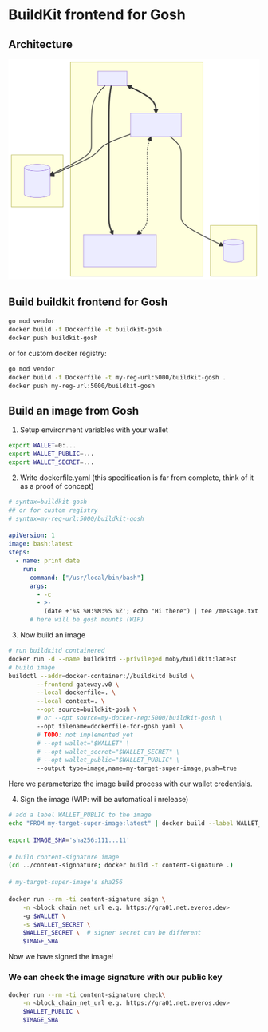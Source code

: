 # BuildKit frontend for Gosh

## Architecture

![architecture](architecture.svg)

## Build buildkit frontend for Gosh

```bash
go mod vendor
docker build -f Dockerfile -t buildkit-gosh .
docker push buildkit-gosh
```

or for custom docker registry:

```bash
go mod vendor
docker build -f Dockerfile -t my-reg-url:5000/buildkit-gosh .
docker push my-reg-url:5000/buildkit-gosh
```

## Build an image from Gosh

1. Setup environment variables with your wallet

```bash
export WALLET=0:...
export WALLET_PUBLIC=...
export WALLET_SECRET=...
```

2. Write dockerfile.yaml (this specification is far from complete, think of it as a proof of concept)

```yaml
# syntax=buildkit-gosh
## or for custom registry
# syntax=my-reg-url:5000/buildkit-gosh

apiVersion: 1
image: bash:latest
steps:
  - name: print date
    run:
      command: ["/usr/local/bin/bash"]
      args:
        - -c
        - >-
          (date +'%s %H:%M:%S %Z'; echo "Hi there") | tee /message.txt
      # here will be gosh mounts (WIP)
```

3. Now build an image

```bash
# run buildkitd containered
docker run -d --name buildkitd --privileged moby/buildkit:latest
# build image
buildctl --addr=docker-container://buildkitd build \
        --frontend gateway.v0 \
        --local dockerfile=. \
        --local context=. \
        --opt source=buildkit-gosh \
        # or --opt source=my-docker-reg:5000/buildkit-gosh \
        --opt filename=dockerfile-for-gosh.yaml \
        # TODO: not implemented yet
        # --opt wallet="$WALLET" \
        # --opt wallet_secret="$WALLET_SECRET" \
        # --opt wallet_public="$WALLET_PUBLIC" \
        --output type=image,name=my-target-super-image,push=true
```

Here we parameterize the image build process with our wallet credentials.

4. Sign the image (WIP: will be automatical i nrelease)

```bash
# add a label WALLET_PUBLIC to the image
echo "FROM my-target-super-image:latest" | docker build --label WALLET_PUBLIC=$WALLET_PUBLIC -t "my-target-super-image-signed" -

export IMAGE_SHA='sha256:111...11'

# build content-signature image
(cd ../content-signnature; docker build -t content-signature .)

# my-target-super-image's sha256

docker run --rm -ti content-signature sign \
    -n <block_chain_net_url e.g. https://gra01.net.everos.dev>
    -g $WALLET \
    -s $WALLET_SECRET \
    $WALLET_SECRET \  # signer secret can be different
    $IMAGE_SHA
```

Now we have signed the image!

### We can check the image signature with our public key

```bash
docker run --rm -ti content-signature check\
    -n <block_chain_net_url e.g. https://gra01.net.everos.dev>
    $WALLET_PUBLIC \
    $IMAGE_SHA
```
